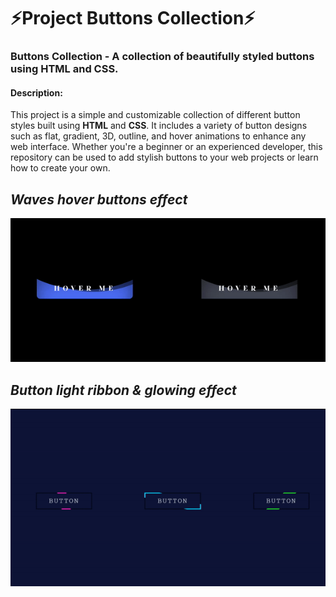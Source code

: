 # **⚡Project Buttons Collection⚡**

### **Buttons Collection** - A collection of beautifully styled buttons using **HTML** and **CSS**.

#### Description:
This project is a simple and customizable collection of different button styles built using **HTML** and **CSS**. It includes a variety of button designs such as flat, gradient, 3D, outline, and hover animations to enhance any web interface. Whether you're a beginner or an experienced developer, this repository can be used to add stylish buttons to your web projects or learn how to create your own.

## *Waves hover buttons effect*

![Second Buttons collection](./assets/waves-buttons-ezgif.com-video-to-gif-converter.gif)

## *Button light ribbon & glowing effect*

![Buttons collection](./assets/button-light-ribbon-ezgif.com-video-to-gif-converter.gif)

